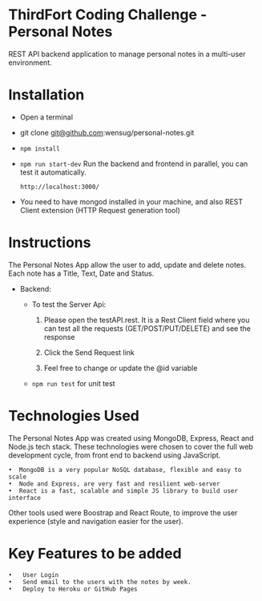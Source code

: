 # ThirdFort Coding Challenge - Personal Notes

REST API backend application to manage personal notes in a multi-user environment.

# Installation

  - Open a terminal

  - git clone git@github.com:wensug/personal-notes.git

  - `npm install`

  - `npm run start-dev`  Run the backend and frontend in parallel, you can test it automatically.

        http://localhost:3000/

  - You need to have mongod installed in your machine, and also REST Client extension (HTTP Request generation tool)


# Instructions

The Personal Notes App allow the user to add, update and delete notes. Each note has a Title, Text, Date and Status.

- Backend:
    - To test the Server Api:

        1.  Please open the testAPI.rest. It is a Rest Client field where you can test all the requests (GET/POST/PUT/DELETE) and see the response

        2.  Click the Send Request link

        3.  Feel free to change or update the @id variable

    - `npm run test` for unit test


# Technologies Used

The Personal Notes App was created using MongoDB, Express, React and Node.js tech stack. These technologies were chosen to cover the full web development cycle, from front end to backend using JavaScript.

    •  MongoDB is a very popular NoSQL database, flexible and easy to scale
    •  Node and Express, are very fast and resilient web-server
    •  React is a fast, scalable and simple JS library to build user interface

Other tools used were Boostrap and React Route, to improve the user experience (style and navigation easier for the user).

# Key Features to be added 
    •	User Login
    •	Send email to the users with the notes by week. 
    •	Deploy to Heroku or GitHub Pages
